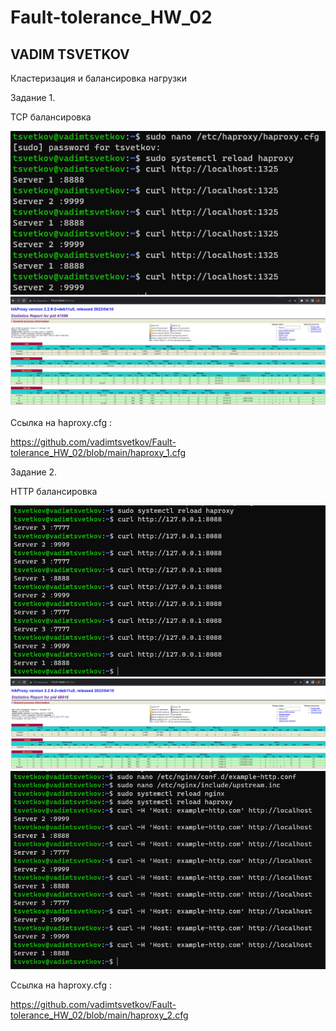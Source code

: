 # Fault-tolerance_HW_02
## VADIM TSVETKOV

Кластеризация и балансировка нагрузки

Задание 1.

TCP балансировка

![img](https://github.com/vadimtsvetkov/Fault-tolerance_HW_02/blob/main/tcp_balance.jpg)
![img](https://github.com/vadimtsvetkov/Fault-tolerance_HW_02/blob/main/tcp_balance_stats.jpg)

Ссылка на haproxy.cfg :

https://github.com/vadimtsvetkov/Fault-tolerance_HW_02/blob/main/haproxy_1.cfg

Задание 2.

HTTP балансировка

![img](https://github.com/vadimtsvetkov/Fault-tolerance_HW_02/blob/main/http_balance.jpg)
![img](https://github.com/vadimtsvetkov/Fault-tolerance_HW_02/blob/main/http_balance_stats.jpg)
![img](https://github.com/vadimtsvetkov/Fault-tolerance_HW_02/blob/main/http_balance_local.jpg)

Ссылка на haproxy.cfg : 

https://github.com/vadimtsvetkov/Fault-tolerance_HW_02/blob/main/haproxy_2.cfg
